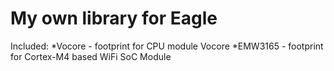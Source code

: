 # My own library for Eagle

Included:
*Vocore - footprint for CPU module Vocore
*EMW3165 - footprint for Cortex-M4 based WiFi SoC Module
